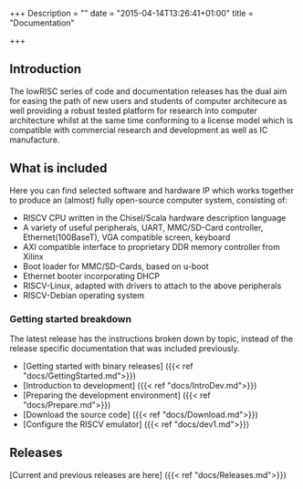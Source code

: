 +++
Description = ""
date = "2015-04-14T13:26:41+01:00"
title = "Documentation"

+++

## Introduction

The lowRISC series of code and documentation releases has the dual aim for easing the path of new users and students of computer
architecure as well providing a robust tested platform for research into computer architecture whilst at the same time conforming to a license model which is compatible with commercial research and development as well as IC manufacture.

## What is included

Here you can find selected software and hardware IP which works together to produce an (almost) fully open-source computer system, consisting of:

* RISCV CPU written in the Chisel/Scala hardware description language
* A variety of useful peripherals, UART, MMC/SD-Card controller, Ethernet(100BaseT), VGA compatible screen, keyboard
* AXI compatible interface to proprietary DDR memory controller from Xilinx
* Boot loader for MMC/SD-Cards, based on u-boot
* Ethernet booter incorporating DHCP
* RISCV-Linux, adapted with drivers to attach to the above peripherals
* RISCV-Debian operating system

### Getting started breakdown

The latest release has the instructions broken down by topic, instead of the release specific documentation that was included previously.

* [Getting started with binary releases] ({{< ref "docs/GettingStarted.md">}})
* [Introduction to development] ({{< ref "docs/IntroDev.md">}})
* [Preparing the development environment] ({{< ref "docs/Prepare.md">}})
* [Download the source code] ({{< ref "docs/Download.md">}})
* [Configure the RISCV emulator] ({{< ref "docs/dev1.md">}})
## Releases
[Current and previous releases are here] ({{< ref "docs/Releases.md">}})

